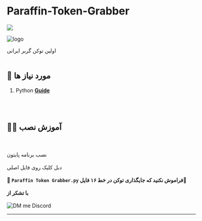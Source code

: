 # Paraffin-Token-Grabber
[![](https://img.shields.io/discord/796767783354368030.svg?logo=discord&colorB=7289DA)](https://paraffin.site)

![logo](https://cdn.discordapp.com/attachments/776425421968244768/813113713464049714/bandicam_2021-02-21_10-03-16-922.jpg)

اولین توکن گربر ایرانی
<br><br>

## 🔧 مورد نیاز ها
1. Python **[Guide](https://www.python.org/downloads/)**

<br><br>

## 👨‍🏫 آموزش نصب

<br><br>
نصب برنامه پایتون 
<br><br>
دبل کلیک روی فایل اصلی 
<br><br>
**🔴  `Paraffin Token Grabber.py` فراموش نکنید که جایگذاری توکن در خط ۱۶ فایل🔴**
<br><br>
**با تشکر از**
<br><br>
![DM me Discord](https://discord.c99.nl/widget/theme-1/488958506280550402.png)
****
